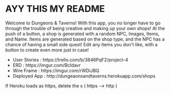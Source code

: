 # AYY THIS MY README


Welcome to Dungeons & Taverns! With this app, you no longer have to go through the trouble of being creative and making up your own shops! At the push of a button, a shop is generated with a random NPC, Images, Items, and Name. Items are generated based on the shop type, and the NPC has a chance of having a small side quest! Edit any items you don't like, with a button to create even more just in case!

<ul>
    <li>User Stories  :    https://trello.com/b/3846PqF2/project-4</li>
    <li>ERD           :    https://imgur.com/BcIdavr</li>
    <li>Wire Frame    :    https://imgur.com/rWDiJBQ</li>
    <li>Deployed App  :   http://dungeaonsandtaverns.herokuapp.com/shops</li>
</ul>

If Heroku loads as https, delete the s ( https --> http )